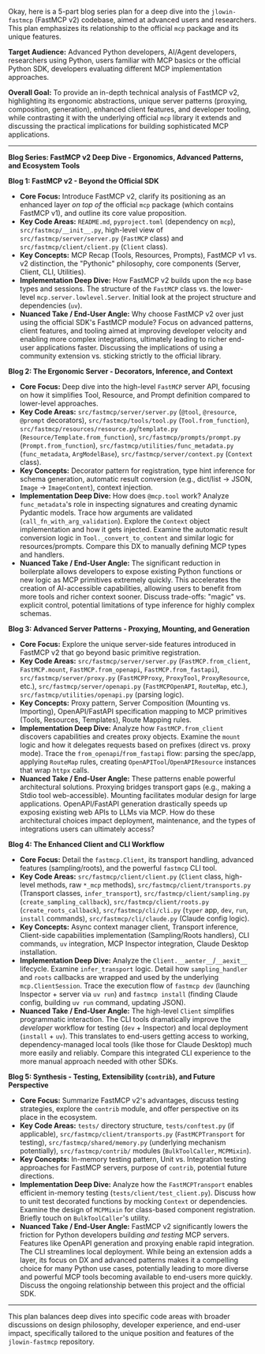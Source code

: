 Okay, here is a 5-part blog series plan for a deep dive into the `jlowin-fastmcp` (FastMCP v2) codebase, aimed at advanced users and researchers. This plan emphasizes its relationship to the official `mcp` package and its unique features.

**Target Audience:** Advanced Python developers, AI/Agent developers, researchers using Python, users familiar with MCP basics or the official Python SDK, developers evaluating different MCP implementation approaches.

**Overall Goal:** To provide an in-depth technical analysis of FastMCP v2, highlighting its ergonomic abstractions, unique server patterns (proxying, composition, generation), enhanced client features, and developer tooling, while contrasting it with the underlying official `mcp` library it extends and discussing the practical implications for building sophisticated MCP applications.

---

**Blog Series: FastMCP v2 Deep Dive - Ergonomics, Advanced Patterns, and Ecosystem Tools**

**Blog 1: FastMCP v2 - Beyond the Official SDK**

*   **Core Focus:** Introduce FastMCP v2, clarify its positioning as an enhanced layer *on top of* the official `mcp` package (which contains FastMCP v1), and outline its core value proposition.
*   **Key Code Areas:** `README.md`, `pyproject.toml` (dependency on `mcp`), `src/fastmcp/__init__.py`, high-level view of `src/fastmcp/server/server.py` (`FastMCP` class) and `src/fastmcp/client/client.py` (`Client` class).
*   **Key Concepts:** MCP Recap (Tools, Resources, Prompts), FastMCP v1 vs. v2 distinction, the "Pythonic" philosophy, core components (Server, Client, CLI, Utilities).
*   **Implementation Deep Dive:** How FastMCP v2 builds upon the `mcp` base types and sessions. The structure of the `FastMCP` class vs. the lower-level `mcp.server.lowlevel.Server`. Initial look at the project structure and dependencies (`uv`).
*   **Nuanced Take / End-User Angle:** Why choose FastMCP v2 over just using the official SDK's FastMCP module? Focus on advanced patterns, client features, and tooling aimed at improving developer velocity and enabling more complex integrations, ultimately leading to richer end-user applications faster. Discussing the implications of using a community extension vs. sticking strictly to the official library.

**Blog 2: The Ergonomic Server - Decorators, Inference, and Context**

*   **Core Focus:** Deep dive into the high-level `FastMCP` server API, focusing on how it simplifies Tool, Resource, and Prompt definition compared to lower-level approaches.
*   **Key Code Areas:** `src/fastmcp/server/server.py` (`@tool`, `@resource`, `@prompt` decorators), `src/fastmcp/tools/tool.py` (`Tool.from_function`), `src/fastmcp/resources/resource.py`/`template.py` (`Resource/Template.from_function`), `src/fastmcp/prompts/prompt.py` (`Prompt.from_function`), `src/fastmcp/utilities/func_metadata.py` (`func_metadata`, `ArgModelBase`), `src/fastmcp/server/context.py` (`Context` class).
*   **Key Concepts:** Decorator pattern for registration, type hint inference for schema generation, automatic result conversion (e.g., dict/list -> JSON, `Image` -> `ImageContent`), context injection.
*   **Implementation Deep Dive:** How does `@mcp.tool` work? Analyze `func_metadata`'s role in inspecting signatures and creating dynamic Pydantic models. Trace how arguments are validated (`call_fn_with_arg_validation`). Explore the `Context` object implementation and how it gets injected. Examine the automatic result conversion logic in `Tool._convert_to_content` and similar logic for resources/prompts. Compare this DX to manually defining MCP types and handlers.
*   **Nuanced Take / End-User Angle:** The significant reduction in boilerplate allows developers to expose existing Python functions or new logic as MCP primitives extremely quickly. This accelerates the creation of AI-accessible capabilities, allowing users to benefit from more tools and richer context sooner. Discuss trade-offs: "magic" vs. explicit control, potential limitations of type inference for highly complex schemas.

**Blog 3: Advanced Server Patterns - Proxying, Mounting, and Generation**

*   **Core Focus:** Explore the unique server-side features introduced in FastMCP v2 that go beyond basic primitive registration.
*   **Key Code Areas:** `src/fastmcp/server/server.py` (`FastMCP.from_client`, `FastMCP.mount`, `FastMCP.from_openapi`, `FastMCP.from_fastapi`), `src/fastmcp/server/proxy.py` (`FastMCPProxy`, `ProxyTool`, `ProxyResource`, etc.), `src/fastmcp/server/openapi.py` (`FastMCPOpenAPI`, `RouteMap`, etc.), `src/fastmcp/utilities/openapi.py` (parsing logic).
*   **Key Concepts:** Proxy pattern, Server Composition (Mounting vs. Importing), OpenAPI/FastAPI specification mapping to MCP primitives (Tools, Resources, Templates), Route Mapping rules.
*   **Implementation Deep Dive:** Analyze how `FastMCP.from_client` discovers capabilities and creates proxy objects. Examine the `mount` logic and how it delegates requests based on prefixes (direct vs. proxy mode). Trace the `from_openapi`/`from_fastapi` flow: parsing the spec/app, applying `RouteMap` rules, creating `OpenAPITool`/`OpenAPIResource` instances that wrap `httpx` calls.
*   **Nuanced Take / End-User Angle:** These patterns enable powerful architectural solutions. Proxying bridges transport gaps (e.g., making a Stdio tool web-accessible). Mounting facilitates modular design for large applications. OpenAPI/FastAPI generation drastically speeds up exposing existing web APIs to LLMs via MCP. How do these architectural choices impact deployment, maintenance, and the types of integrations users can ultimately access?

**Blog 4: The Enhanced Client and CLI Workflow**

*   **Core Focus:** Detail the `fastmcp.Client`, its transport handling, advanced features (sampling/roots), and the powerful `fastmcp` CLI tool.
*   **Key Code Areas:** `src/fastmcp/client/client.py` (`Client` class, high-level methods, raw `*_mcp` methods), `src/fastmcp/client/transports.py` (Transport classes, `infer_transport`), `src/fastmcp/client/sampling.py` (`create_sampling_callback`), `src/fastmcp/client/roots.py` (`create_roots_callback`), `src/fastmcp/cli/cli.py` (`typer` app, `dev`, `run`, `install` commands), `src/fastmcp/cli/claude.py` (Claude config logic).
*   **Key Concepts:** Async context manager client, Transport inference, Client-side capabilities implementation (Sampling/Roots handlers), CLI commands, `uv` integration, MCP Inspector integration, Claude Desktop installation.
*   **Implementation Deep Dive:** Analyze the `Client.__aenter__`/`__aexit__` lifecycle. Examine `infer_transport` logic. Detail how `sampling_handler` and `roots` callbacks are wrapped and used by the underlying `mcp.ClientSession`. Trace the execution flow of `fastmcp dev` (launching Inspector + server via `uv run`) and `fastmcp install` (finding Claude config, building `uv run` command, updating JSON).
*   **Nuanced Take / End-User Angle:** The high-level `Client` simplifies programmatic interaction. The CLI tools dramatically improve the *developer* workflow for testing (`dev` + Inspector) and local deployment (`install` + `uv`). This translates to end-users getting access to working, dependency-managed local tools (like those for Claude Desktop) much more easily and reliably. Compare this integrated CLI experience to the more manual approach needed with other SDKs.

**Blog 5: Synthesis - Testing, Extensibility (`contrib`), and Future Perspective**

*   **Core Focus:** Summarize FastMCP v2's advantages, discuss testing strategies, explore the `contrib` module, and offer perspective on its place in the ecosystem.
*   **Key Code Areas:** `tests/` directory structure, `tests/conftest.py` (if applicable), `src/fastmcp/client/transports.py` (`FastMCPTransport` for testing), `src/fastmcp/shared/memory.py` (underlying mechanism potentially), `src/fastmcp/contrib/` modules (`BulkToolCaller`, `MCPMixin`).
*   **Key Concepts:** In-memory testing pattern, Unit vs. Integration testing approaches for FastMCP servers, purpose of `contrib`, potential future directions.
*   **Implementation Deep Dive:** Analyze how the `FastMCPTransport` enables efficient in-memory testing (`tests/client/test_client.py`). Discuss how to unit test decorated functions by mocking `Context` or dependencies. Examine the design of `MCPMixin` for class-based component registration. Briefly touch on `BulkToolCaller`'s utility.
*   **Nuanced Take / End-User Angle:** FastMCP v2 significantly lowers the friction for Python developers building *and testing* MCP servers. Features like OpenAPI generation and proxying enable rapid integration. The CLI streamlines local deployment. While being an extension adds a layer, its focus on DX and advanced patterns makes it a compelling choice for many Python use cases, potentially leading to more diverse and powerful MCP tools becoming available to end-users more quickly. Discuss the ongoing relationship between this project and the official SDK.

---

This plan balances deep dives into specific code areas with broader discussions on design philosophy, developer experience, and end-user impact, specifically tailored to the unique position and features of the `jlowin-fastmcp` repository.